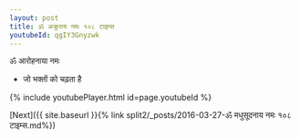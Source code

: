 ```yaml
---
layout: post
title: ॐ अक्रूराय नमः १०८ टाइम्स
youtubeId: qgIY3Gnyzwk
---
```

 
 
 ॐ आरोहनाया नमः  
 
 -  जो भक्तों को चढ़ता है 
 
  
 
  
 
 
 
 
 
 


{% include youtubePlayer.html id=page.youtubeId %}
 
[Next]({{ site.baseurl }}{% link  split2/_posts/2016-03-27-ॐ मधुसूदनाय नमः १०८ टाइम्स.md%})
 
